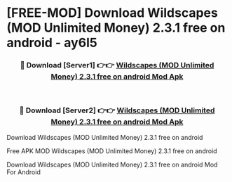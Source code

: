 # [FREE-MOD] Download Wildscapes (MOD Unlimited Money) 2.3.1 free on android - ay6l5


<div align="center">
<h3>🔴 Download [Server1] 👉👉 <a href="https://apk-comot.site?title=Wildscapes_(MOD_Unlimited_Money)_2.3.1_free_on_android">Wildscapes (MOD Unlimited Money) 2.3.1 free on android Mod Apk</a></h3><br>

<h3>🔴 Download [Server2] 👉👉 <a href="https://apk-comot.site?title=Wildscapes_(MOD_Unlimited_Money)_2.3.1_free_on_android">Wildscapes (MOD Unlimited Money) 2.3.1 free on android Mod Apk</a></h3>
</div>



Download Wildscapes (MOD Unlimited Money) 2.3.1 free on android 

Free APK MOD Wildscapes (MOD Unlimited Money) 2.3.1 free on android 

Download Wildscapes (MOD Unlimited Money) 2.3.1 free on android Mod For Android

